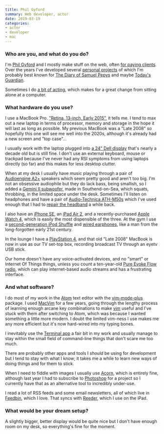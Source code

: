 ```yaml
---
title: Phil Gyford
summary: Web developer, actor
date: 2019-03-19
categories:
- actor
- developer
- mac
---
```


### Who are you, and what do you do?

I'm [Phil Gyford](https://www.gyford.com/ "Phil's website.") and I mostly make stuff on the web, often [for paying clients](https://www.well-formed.co.uk/ "Phil's web company."). Over the years I've developed several [personal projects](https://www.gyford.com/phil/about/projects "Phil's projects page.") of which I'm probably best known for [The Diary of Samuel Pepys](https://www.pepysdiary.com/ "Phil's reproduction of Samuel Pepys' diary.") and maybe [Today's Guardian](https://guardian.gyford.com/ "Phil's minimal version of the Guardian.").

Sometimes I do [a bit of acting](https://www.philipgyford.com/ "Phil's acting profile site."), which makes for a great change from sitting alone at a computer.

### What hardware do you use?

I use a MacBook Pro. ["Retina, 13-inch, Early 2015"][macbook-pro], it tells me. I tend to max out a new laptop in terms of processor, memory and storage in the hope it will last as long as possible. My previous MacBook was a "Late 2008" so hopefully this one will see me well into the 2020s, although it's already had a new screen and "top case"...

I usually work with the laptop plugged into [a 24" Dell display][2410] that's nearly a decade old but is still fine. I don't use an external keyboard, mouse or trackpad because I've never had any RSI symptoms from using laptops directly (so far) and this makes for less desktop clutter.

When at my desk I usually have music playing through a pair of [Audioengine A2+][a2-plus] speakers which seem pretty good and aren't too big. I'm not an obsessive audiophile but they do lack bass, being smallish, so I added a [Gemini II subwoofer][gemini-ii], made in Southend-on-Sea, which squats, throbbing, in the limited space under the desk. Sometimes I'll listen on headphones and have a pair of [Audio-Technica ATH-M50s][ath-m50] which I've used enough that I had to [repair the headband](https://www.flickr.com/photos/philgyford/34049458230 "Phil's Flickr photo of his headphone repair work.") a while back.

I also have an [iPhone SE][iphone-se], an [iPad Air 2][ipad-air-2], and a recently-purchased [Apple Watch 4][apple-watch-series-4], which is easily the most dispensible of the three. At the gym I use a [second-generation iPod Shuffle][ipod-shuffle] and [wired earphones][e10c], like a man from the long-forgotten early 21st century.

In the lounge I have a [PlayStation 4][ps4], and that old "Late 2008" MacBook is now in use as our TV set-top box, recording broadcast TV through an eyetv USB stick.

Our home doesn't have any voice-activated devices, and no "smart" or Internet Of Things things, unless you count a ten-year-old [Pure Evoke Flow radio][evoke-flow], which can play internet-based audio streams and has a frustrating interface.

### And what software?

I do most of my work in the [Atom][] text editor with the [vim-mode-plus][] package. I used [MacVim][] for a few years, going through the lengthy process of learning enough arcane key combinations to make [vim][] useful and I've stuck with them after switching to Atom, which was because I wanted something a little more modern. I doubt the limited vim-ness I use makes me any more efficient but it's now hard-wired into my typing bones.

I inevitably use the [Terminal app][terminal] a fair bit in my work and usually manage to stay within the small field of command-line things that don't scare me too much.

There are probably other apps and tools I *should* be using for development but I tend to stay with what I know; it takes me a while to learn new ways of doing things and for them to stick.

When I need to fiddle with images I usually use [Acorn][], which is entirely fine, although last year I had to subscribe to [Photoshop][] for a project so I currently have that as an alternative tool to incredibly under-use.

I read a lot of RSS feeds and some email newsletters, all of which live in [Feedbin][], which I love. That syncs with [Reeder][reeder-ios], which I use on the iPad.

### What would be your dream setup?

A slightly bigger, better display would be quite nice but I don't have enough room on my desk, so everything's fine for the moment.

[2410]: https://www.amazon.com/Dell-UltraSharp-Widescreen-Performance-DisplayPort/dp/B00302DNZ4 "A 24 inch LCD monitor."
[a2-plus]: https://audioengineusa.com/shop/factory-refurbished/a2-powered-speakers-refurbished/ "Desktop speakers."
[acorn]: https://flyingmeat.com/acorn/ "An image editor for the Mac."
[apple-watch-series-4]: https://en.wikipedia.org/wiki/Apple_Watch#Fourth_generation "A smart watch."
[ath-m50]: https://www.audio-technica.com/cms/headphones/0edf909675b1be4d/index.html "Studio headphones."
[atom]: https://atom.io/ "A text editor based on web technology."
[e10c]: https://soundmagicheadphones.com/products/soundmagic-e10c-in-ear-isolating-earphones-with-mic "In-ear headphones."
[evoke-flow]: https://www.cnet.com/reviews/pure-evoke-flow-review/ "A digital radio."
[feedbin]: https://feedbin.com/ "A feed reading service."
[gemini-ii]: http://www.bkelec.com/hifi/sub_woofers/gemini.htm "A compact subwoofer."
[ipad-air-2]: http://web.archive.org/web/20170320213915/http://www.apple.com/ipad-air-2/ "A tablet device."
[iphone-se]: https://en.wikipedia.org/wiki/IPhone_SE "A 4 inch smartphone."
[ipod-shuffle]: https://www.apple.com/ipod-shuffle/ "A very small music player."
[macbook-pro]: https://www.apple.com/macbook-pro/ "A laptop."
[macvim]: https://github.com/macvim-dev/macvim "A Mac GUI port of vim."
[photoshop]: https://www.adobe.com/products/photoshop.html "A bitmap image editor."
[ps4]: http://us.playstation.com/ps4/index.htm "A shiny gaming console from Sony."
[reeder-ios]: https://reederapp.com/ios/ "A Google Reader client for iOS."
[terminal]: https://en.wikipedia.org/wiki/Terminal_(OS_X) "A console application included with Mac OS X."
[vim-mode-plus]: https://atom.io/packages/vim-mode-plus "A package for Atom providing vim-like interactions."
[vim]: https://www.vim.org/ "A command-line text editor."
